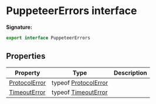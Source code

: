 # PuppeteerErrors interface

**Signature:**

```typescript
export interface PuppeteerErrors
```

## Properties

| Property                                                      | Type                                                 | Description |
| ------------------------------------------------------------- | ---------------------------------------------------- | ----------- |
| [ProtocolError](./puppeteer.puppeteererrors.protocolerror.md) | typeof [ProtocolError](./puppeteer.protocolerror.md) |             |
| [TimeoutError](./puppeteer.puppeteererrors.timeouterror.md)   | typeof [TimeoutError](./puppeteer.timeouterror.md)   |             |
